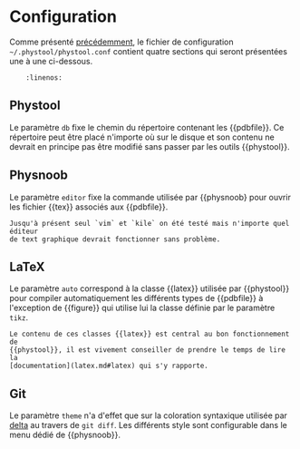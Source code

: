 # Configuration

Comme présenté [précédemment](quickstart.md#premier-demarrage), le fichier de
configuration `~/.phystool/phystool.conf` contient quatre sections qui seront
présentées une à une ci-dessous.

```{literalinclude} ../../src/phystool/static/phystool.conf
    :linenos:
```

## Phystool

Le paramètre `db` fixe le chemin du répertoire contenant les {{pdbfile}}. Ce
répertoire peut être placé n'importe où sur le disque et son contenu ne devrait
en principe pas être modifié sans passer par les outils {{phystool}}.

## Physnoob

Le paramètre `editor` fixe la commande utilisée par {{physnoob} pour ouvrir les
fichier {{tex}} associés aux {{pdbfile}}.

```{note}
Jusqu'à présent seul `vim` et `kile` on été testé mais n'importe quel éditeur
de text graphique devrait fonctionner sans problème.
```

## LaTeX

Le paramètre `auto` correspond à la classe {{latex}} utilisée par {{phystool}}
pour compiler automatiquement les différents types de {{pdbfile}} à l'exception
de {{figure}} qui utilise lui la classe définie par le paramètre `tikz`.

```{attention}
Le contenu de ces classes {{latex}} est central au bon fonctionnement de
{{phystool}}, il est vivement conseiller de prendre le temps de lire la
[documentation](latex.md#latex) qui s'y rapporte.
```

## Git

Le paramètre `theme` n'a d'effet que sur la coloration syntaxique utilisée par
[delta](https://github.com/dandavison/delta) au travers de `git diff`. Les
différents style sont configurable dans le menu dédié de {{physnoob}}.
